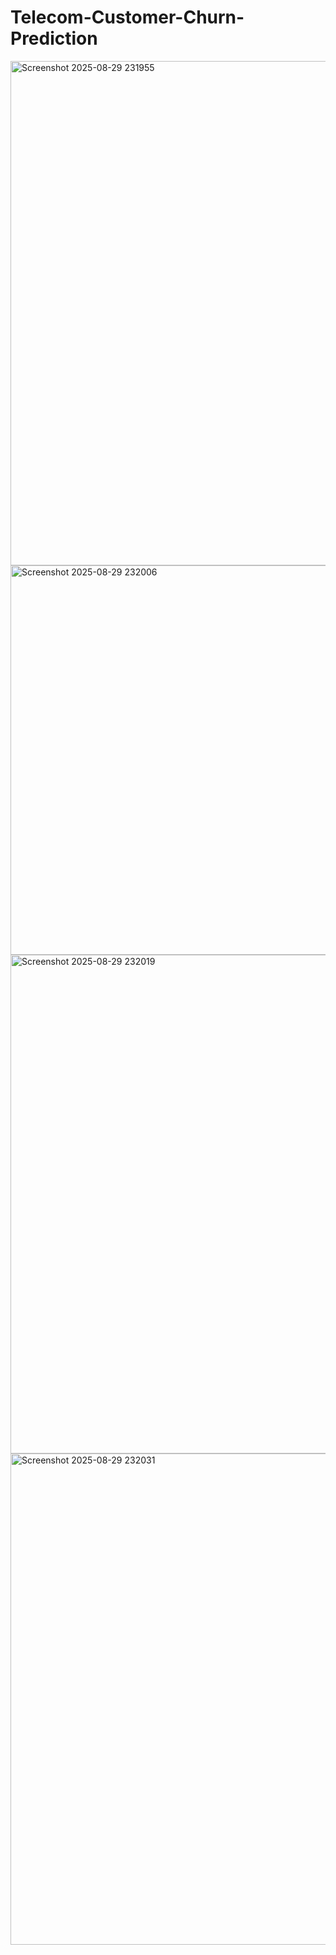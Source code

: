 # Telecom-Customer-Churn-Prediction
<img width="1453" height="807" alt="Screenshot 2025-08-29 231955" src="https://github.com/user-attachments/assets/eca91ef7-0af4-4fcd-b41f-bdd5a260dbdd" />

<img width="1441" height="623" alt="Screenshot 2025-08-29 232006" src="https://github.com/user-attachments/assets/18aff9b3-58e8-48e7-a641-d27e1c20bdb4" />
<img width="1450" height="798" alt="Screenshot 2025-08-29 232019" src="https://github.com/user-attachments/assets/93a7ee8a-941e-45a4-ac56-9284c245016c" />
<img width="1423" height="786" alt="Screenshot 2025-08-29 232031" src="https://github.com/user-attachments/assets/aee9c536-1c60-42af-94e6-44cea898741b" />
